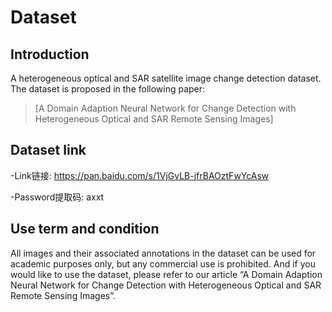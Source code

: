 #  Dataset


## Introduction

A heterogeneous optical and SAR satellite image change detection dataset. The dataset is proposed in the following paper:

> [A Domain Adaption Neural Network for Change Detection with Heterogeneous Optical and SAR Remote Sensing Images] 

 

## Dataset link 

-Link链接:  https://pan.baidu.com/s/1VjGvLB-jfrBAOztFwYcAsw

-Password提取码: axxt

## Use term and condition

All images and their associated annotations in the dataset can be used for academic purposes only, but any commercial use is prohibited. And if you would like to use the dataset, please refer to our article “A Domain Adaption Neural Network for Change Detection with Heterogeneous Optical and SAR Remote Sensing Images”.

